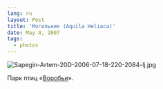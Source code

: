```yaml
---
lang: ru
layout: Post
title: 'Могильник (Aquila Heliaca)'
date: May 4, 2007
tags:
  - photos
---
```


![Sapegin-Artem-20D-2006-07-18-220-2084-lj.jpg](upload://Sapegin-Artem-20D-2006-07-18-220-2084-lj.jpg)

Парк птиц «[Воробьи](http://www.birdspark.ru/)».
